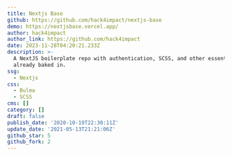 ```yaml
---
title: Nextjs Base
github: https://github.com/hack4impact/nextjs-base
demo: https://nextjsbase.vercel.app/
author: hack4impact
author_link: https://github.com/hack4impact
date: 2023-11-28T04:20:21.233Z
description: >-
  A NextJS boilerplate repo with authentication, SCSS, and other essentials
  already baked in.
ssg:
  - Nextjs
css:
  - Bulma
  - SCSS
cms: []
category: []
draft: false
publish_date: '2020-10-19T22:30:11Z'
update_date: '2021-05-13T21:21:06Z'
github_star: 5
github_fork: 2
---
```

